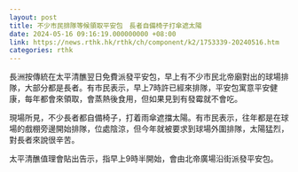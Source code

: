 ```yaml
---
layout: post
title: 不少市民排隊等候領取平安包　長者自備椅子打傘遮太陽
date: 2024-05-16 09:16:19.000000000 +08:00
link: https://news.rthk.hk/rthk/ch/component/k2/1753339-20240516.htm
categories: rthk
---
```


長洲按傳統在太平清醮翌日免費派發平安包，早上有不少市民北帝廟對出的球場排隊，大部分都是長者。有市民表示，早上7時許已經來排隊，平安包寓意平安健康，每年都會來領取，會蒸熱後食用，但如果見到有發霉就不會吃。

現場所見，不少長者都自備椅子，打着雨傘遮擋太陽。有市民表示，往年都是在球場的戲棚旁邊開始排隊，位處陰涼，但今年就被要求到球場外圍排隊，太陽猛烈，對長者來說很辛苦。

太平清醮值理會貼出告示，指早上9時半開始，會由北帝廣場沿街派發平安包。
